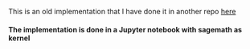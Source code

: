 This is an old implementation that I have done it in another repo [here](https://github.com/FilipLaurentiu/rare-skills-zk-homework/blob/master/Week9/Homework8.ipynb)

#### The implementation is done in a Jupyter notebook with sagemath as kernel